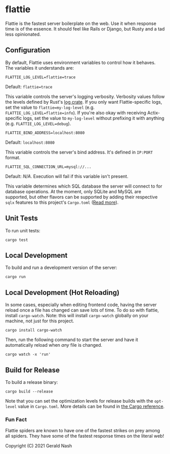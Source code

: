# flattie

Flattie is the fastest server boilerplate on the web. Use it when response time is of the essence. It should feel like Rails or Django, but Rusty and a tad less opinionated.

## Configuration

By default, Flattie uses environment variables to control how it behaves. The variables it understands are:

```
FLATTIE_LOG_LEVEL=flattie=trace
```

Default: `flattie=trace`

This variable controls the server's logging verbosity. Verbosity values follow the levels defined by Rust's [log crate](https://docs.rs/log/0.4.6/log/#use). If you only want Flattie-specific logs, set the value to `flattie=my-log-level` (e.g. `FLATTIE_LOG_LEVEL=flattie=info`). If you're also okay with receiving Actix-specific logs, set the value to `my-log-level` without prefixing it with anything (e.g. `FLATTIE_LOG_LEVEL=debug`).

```
FLATTIE_BIND_ADDRESS=localhost:8080
```

Default: `localhost:8080`

This variable controls the server's bind address. It's defined in `IP:PORT` format.

```
FLATTIE_SQL_CONNECTION_URL=mysql://...
```

Default: _N/A_. Execution will fail if this variable isn't present.

This variable determines which SQL database the server will connect to for database operations. At the moment, only SQLite and MySQL are supported, but other flavors can be supported by adding their respective `sqlx` features to this project's `Cargo.toml` ([Read more](https://github.com/launchbadge/sqlx)).

## Unit Tests

To run unit tests:

```
cargo test
```

## Local Development

To build and run a development version of the server:

```
cargo run
```

## Local Development (Hot Reloading)

In some cases, especially when editing frontend code, having the server reload once a file has changed can save lots of time. To do so with flattie, install `cargo-watch`. Note: this will install `cargo-watch` globally on your machine, not just for this project.

```
cargo install cargo-watch
```

Then, run the following command to start the server and have it automatically reload when _any_ file is changed.

```
cargo watch -x 'run'
```

## Build for Release

To build a release binary:

```
cargo build --release
```

Note that you can set the optimization levels for release builds with the `opt-level` value in `Cargo.toml`. More details can be found in [the Cargo reference](https://doc.rust-lang.org/cargo/reference/profiles.html#opt-level).

### Fun Fact

Flattie spiders are known to have one of the fastest strikes on prey among all spiders. They have some of the fastest response times on the literal web!

Copyright (C) 2021 Gerald Nash
